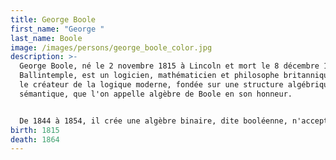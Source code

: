 ```yaml
---
title: George Boole
first_name: "George "
last_name: Boole
image: /images/persons/george_boole_color.jpg
description: >-
  George Boole, né le 2 novembre 1815 à Lincoln et mort le 8 décembre 1864 à
  Ballintemple, est un logicien, mathématicien et philosophe britannique. Il est
  le créateur de la logique moderne, fondée sur une structure algébrique et
  sémantique, que l'on appelle algèbre de Boole en son honneur.


  De 1844 à 1854, il crée une algèbre binaire, dite booléenne, n'acceptant que deux valeurs numériques : 0 et 1. Cette algèbre aura de nombreuses applications en téléphonie et en informatique, notamment grâce à Claude Shannon en 1938, près d'un siècle plus tard.
birth: 1815
death: 1864
---
```

